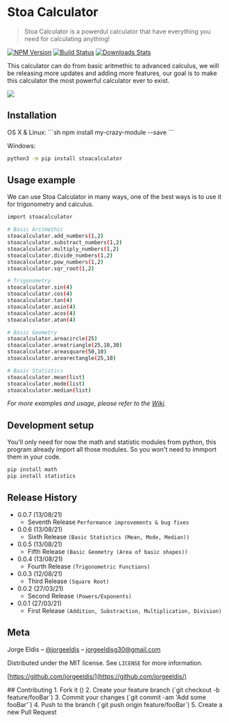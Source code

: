 # Stoa Calculator
> Stoa Calculator is a powerdul calculator that have everything you need for calculating anything!

[![NPM Version][npm-image]][npm-url]
[![Build Status][travis-image]][travis-url]
[![Downloads Stats][npm-downloads]][npm-url]

This calculator can do from basic aritmethic to advanced calculus, we will be releasing more
updates and adding more features, our goal is to make this calculator the most powerful calculator
ever to exist.

![](header.png)


## Installation
<!-->
OS X & Linux:

```sh
npm install my-crazy-module --save
```
<!-->

Windows:

```sh
python3 -m pip install stoacalculator
```

## Usage example

We can use Stoa Calculator in many ways, one of the best ways is to use it for trigonometry and calculus.

```sh
import stoacalculator

# Basic Aritmethic
stoacalculator.add_numbers(1,2)
stoacalculator.substract_numbers(1,2)
stoacalculator.multiply_numbers(1,2)
stoacalculator.divide_numbers(1,2)
stoacalculator.pow_numbers(1,2)
stoacalculator.sqr_root(1,2)

# Trigonometry
stoacalculator.sin(4)
stoacalculator.cos(4)
stoacalculator.tan(4)
stoacalculator.asin(4)
stoacalculator.acos(4)
stoacalculator.atan(4)

# Basic Geometry
stoacalculator.areacircle(25)
stoacalculator.areatriangle(25,10,30)
stoacalculator.areasquare(50,10)
stoacalculator.arearectangle(25,10)

# Basic Statistics
stoacalculator.mean(list)
stoacalculator.mode(list)
stoacalculator.median(list)
```

_For more examples and usage, please refer to the [Wiki][wiki]._

## Development setup

You'll only need for now the math and statistic modules from python, this program already import all those modules. So you
won't need to immport them in your code.


```sh
pip install math
pip install statistics
```

## Release History
* 0.0.7 (13/08/21)
    * Seventh Release `Performance improvements & bug fixes`
* 0.0.6 (13/08/21)
    * Sixth Release `(Basic Statistics (Mean, Mode, Median))`
* 0.0.5 (13/08/21)
    * Fifth Release `(Basic Geometry (Area of basic shapes))`
* 0.0.4 (13/08/21)
    * Fourth Release `(Trigonometric Functions)`
* 0.0.3 (12/08/21)
    * Third Release `(Square Root)`
* 0.0.2 (27/03/21)
    * Second Release `(Powers/Exponents)`
* 0.0.1 (27/03/21)
    * First Release `(Addition, Substraction, Multiplication, Division)`

## Meta

Jorge Eldis – [@jorgeeldis](https://twitter.com/jorgeeldis) – jorgeeldisg30@gmail.com

Distributed under the MIT license. See ``LICENSE`` for more information.

[https://github.com/jorgeeldis/](https://github.com/jorgeeldis/)

<!-->
## Contributing

1. Fork it (<https://github.com/yourname/yourproject/fork>)
2. Create your feature branch (`git checkout -b feature/fooBar`)
3. Commit your changes (`git commit -am 'Add some fooBar'`)
4. Push to the branch (`git push origin feature/fooBar`)
5. Create a new Pull Request
<!-->

<!-- Markdown link & img dfn's -->
[npm-image]: https://img.shields.io/npm/v/datadog-metrics.svg?style=flat-square
[npm-url]: https://npmjs.org/package/datadog-metrics
[npm-downloads]: https://img.shields.io/npm/dm/datadog-metrics.svg?style=flat-square
[travis-image]: https://img.shields.io/travis/dbader/node-datadog-metrics/master.svg?style=flat-square
[travis-url]: https://travis-ci.org/dbader/node-datadog-metrics
[wiki]: https://github.com/yourname/yourproject/wiki
